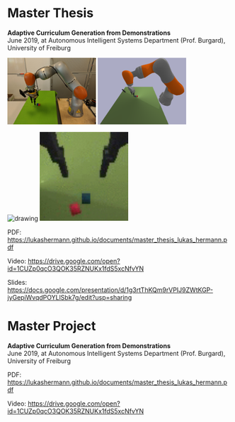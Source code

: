 # Master Thesis
**Adaptive Curriculum Generation from Demonstrations**\
June 2019, at Autonomous Intelligent Systems Department (Prof. Burgard), University of Freiburg

<img src="/images/photo_setup.jpeg" alt="drawing" width="200"/>  <img src="/images/photo_setup_sim.png" alt="drawing" width="200"/>

<img src="/images/real.gif" alt="drawing" width="400"/> <img src="/images/sim.gif" alt="drawing" width="200"/>

PDF: https://lukashermann.github.io/documents/master_thesis_lukas_hermann.pdf

Video: https://drive.google.com/open?id=1CUZp0qcO3QOK35RZNUKx1fdS5xcNfvYN

Slides: https://docs.google.com/presentation/d/1g3rtThKQm9rVPIJ9ZWtKGP-jyGepiWvqdPOYLlSbk7g/edit?usp=sharing

# Master Project
**Adaptive Curriculum Generation from Demonstrations**\
June 2019, at Autonomous Intelligent Systems Department (Prof. Burgard), University of Freiburg

PDF: https://lukashermann.github.io/documents/master_thesis_lukas_hermann.pdf

Video: https://drive.google.com/open?id=1CUZp0qcO3QOK35RZNUKx1fdS5xcNfvYN

